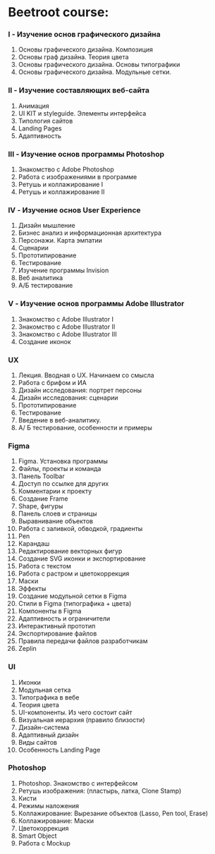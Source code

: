# Beetroot course:
### I - Изучение основ графического дизайна
  1. Основы графического дизайна. Композиция
  2. Основы граф дизайна. Теория цвета
  3. Основы графического дизайна. Основы типографики
  4. Основы графического дизайна. Модульные сетки.
  
### II - Изучение составляющих веб-сайта
  1. Анимация
  2. UI KIT и styleguide. Элементы интерфейса
  3. Типология сайтов
  4. Landing Pages
  5. Адаптивность
  
### III - Изучение основ программы Photoshop
  1. Знакомство с Adobe Photoshop
  2. Работа с изображениями в программе
  3. Ретушь и коллажирование I
  4. Ретушь и коллажирование II
  
### IV - Изучение основ User Experience
  1. Дизайн мышление
  2. Бизнес анализ и информационная архитектура
  3. Персонажи. Карта эмпатии
  4. Сценарии
  5. Прототипирование
  6. Тестирование
  7. Изучение программы Invision
  8. Веб аналитика
  9. А/Б тестирование
  
### V - Изучение основ программы Adobe Illustrator
  1. Знакомство с Adobe Illustrator I
  2. Знакомство с Adobe Illustrator II
  3. Знакомство с Adobe Illustrator III
  4. Создание иконок


### UX
1. Лекция. Вводная о UX. Начинаем со смысла
2. Работа с брифом и ИА
3. Дизайн исследования: портрет персоны
4. Дизайн исследования: сценарии
5. Прототипирование
6. Тестирование
7. Введение в веб-аналитику.
8. А/ Б тестирование, особенности и примеры


### Figma
1. Figma. Установка программы
2. Файлы, проекты и команда
3. Панель Toolbar
4. Доступ по ссылке для других
5. Комментарии к проекту
6. Создание Frame
7. Shape, фигуры
8. Панель слоев и страницы
9. Выравнивание объектов
10. Работа с заливкой, обводкой, градиенты
11. Pen
12. Карандаш
13. Редактирование векторных фигур
14. Создание SVG иконки и экспортирование
15. Работа с текстом
16. Работа с растром и цветокоррекция
17. Маски
18. Эффекты
19. Создание модульной сетки в Figma
20. Стили в Figma (типографика + цвета)
21. Компоненты в Figma
22. Адаптивность и ограничители
23. Интерактивный прототип
24. Экспортирование файлов
25. Правила передачи файлов разработчикам
26. Zeplin



### UI
1. Иконки
2. Модульная сетка
3. Типографика в вебе
4. Теория цвета
5. UI-компоненты. Из чего состоит сайт
6. Визуальная иерархия (правило близости)
7. Дизайн-система
8. Адаптивный дизайн
9. Виды сайтов
10. Особенность Landing Page


### Photoshop
1. Photoshop. Знакомство с интерфейсом
2. Ретушь изображения: (пластырь, латка, Clone Stamp)
3. Кисти
4. Режимы наложения
5. Коллажирование: Вырезание объектов (Lasso, Pen tool, Erase)
6. Коллажирование: Маски
7. Цветокоррекция
8. Smart Object
9. Работа c Mockup
